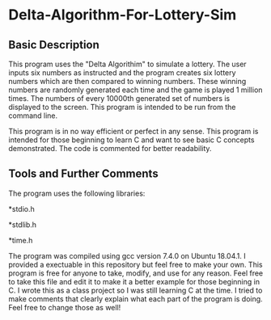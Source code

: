 # Delta-Algorithm-For-Lottery-Sim

## Basic Description
This program uses the "Delta Algorithim" to simulate a lottery.
The user inputs six numbers as instructed and the program creates six lottery
numbers which are then compared to winning numbers. These winning numbers are
randomly generated each time and the game is played 1 million times. The numbers of
every 10000th generated set of numbers is displayed to the screen. This program is intended
to be run from the command line.

This program is in no way efficient or perfect in any sense. This program is intended for those
beginning to learn C and want to see basic C concepts demonstrated. The code is commented for better
readability.

## Tools and Further Comments
The program uses the following libraries:

  *stdio.h
  
  *stdlib.h
  
  *time.h


The program was compiled using gcc version 7.4.0 on Ubuntu 18.04.1. I provided a exectuable
in this repository but feel free to make your own. This program is free for anyone to take, modify,
and use for any reason. Feel free to take this file and edit it to make it a better example for
those beginning in C. I wrote this as a class project so I was still learning C at the time. I tried
to make comments that clearly explain what each part of the program is doing. Feel free to change those
as well!



